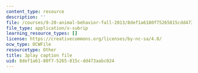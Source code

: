 ```yaml
---
content_type: resource
description: ''
file: /courses/9-20-animal-behavior-fall-2013/8def1a6180f75265815cdd473aabc024_472236.vtt
file_type: application/x-subrip
learning_resource_types: []
license: https://creativecommons.org/licenses/by-nc-sa/4.0/
ocw_type: OCWFile
resourcetype: Other
title: 3play caption file
uid: 8def1a61-80f7-5265-815c-dd473aabc024
---
```

